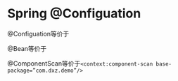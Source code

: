 # Spring @Configuation

@Configuation等价于<Beans></Beans>

@Bean等价于<Bean></Bean>

@ComponentScan等价于```<context:component-scan base-package=”com.dxz.demo”/>```

